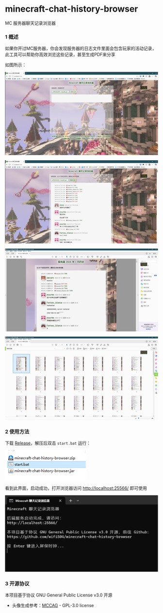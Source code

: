 # minecraft-chat-history-browser
MC 服务器聊天记录浏览器

### 1 概述

如果你开过MC服务器，你会发现服务器的日志文件里面会包含玩家的活动记录，此工具可以帮助你高效浏览这些记录，甚至生成PDF来分享

如图所示：

![](./markdown-img/ScreenShot_2025-06-02_19-11-43.png)

![](./markdown-img/ScreenShot_2025-06-02_19-12-59.png)

![](./markdown-img/ScreenShot_2025-06-02_19-13-24.png)

![](./markdown-img/ScreenShot_2025-06-02_19-13-32.png)

### 2 使用方法

下载 [Release](https://github.com/wifi504/minecraft-chat-history-browser/releases/latest)，解压后双击 `start.bat` 运行：

![](./markdown-img/ScreenShot_2025-06-02_19-16-08.png)

看到此界面，启动成功，打开浏览器访问 [http://localhost:25566/](http://localhost:25566/) 即可使用

![](./markdown-img/ScreenShot_2025-06-02_19-16-41.png)

### 3 开源协议

本项目基于协议 GNU General Public License v3.0 开源

- 头像生成参考：[MCCAG](https://github.com/MCCAG) - GPL-3.0 license
